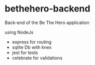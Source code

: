 # bethehero-backend

Back-end of the Be The Hero application

using NodeJs

- express for routing
- sqlite Db with knex
- jest for tests
- celebrate for validations